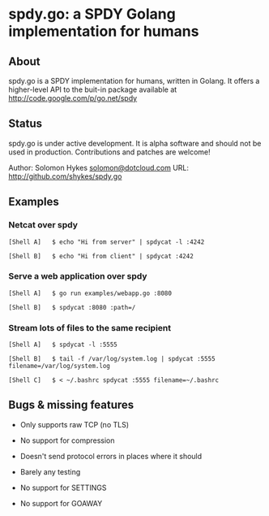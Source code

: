 # spdy.go: a SPDY Golang implementation for humans


## About

spdy.go is a SPDY implementation for humans, written in Golang. It offers a higher-level API to the buit-in package available at http://code.google.com/p/go.net/spdy


## Status

spdy.go is under active development. It is alpha software and should not be used in production. Contributions and patches are welcome!

Author: Solomon Hykes <solomon@dotcloud.com>
URL: http://github.com/shykes/spdy.go


## Examples


### Netcat over spdy

    [Shell A]   $ echo "Hi from server" | spdycat -l :4242

    [Shell B]   $ echo "Hi from client" | spdycat :4242

### Serve a web application over spdy

    [Shell A]   $ go run examples/webapp.go :8080

    [Shell B]   $ spdycat :8080 :path=/


### Stream lots of files to the same recipient

    [Shell A]   $ spdycat -l :5555

    [Shell B]   $ tail -f /var/log/system.log | spdycat :5555 filename=/var/log/system.log

    [Shell C]   $ < ~/.bashrc spdycat :5555 filename=~/.bashrc


## Bugs & missing features

* Only supports raw TCP (no TLS)

* No support for compression

* Doesn't send protocol errors in places where it should

* Barely any testing

* No support for SETTINGS

* No support for GOAWAY

